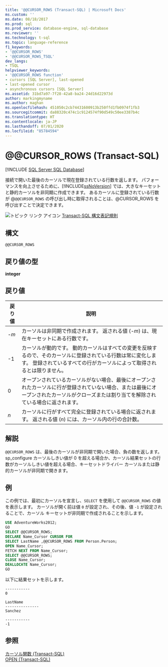 ```yaml
---
title: '@@CURSOR_ROWS (Transact-SQL) | Microsoft Docs'
ms.custom: ''
ms.date: 08/18/2017
ms.prod: sql
ms.prod_service: database-engine, sql-database
ms.reviewer: ''
ms.technology: t-sql
ms.topic: language-reference
f1_keywords:
- '@@CURSOR_ROWS'
- '@@CURSOR_ROWS_TSQL'
dev_langs:
- TSQL
helpviewer_keywords:
- '@@CURSOR_ROWS function'
- cursors [SQL Server], last-opened
- last-opened cursor
- asynchronous cursors [SQL Server]
ms.assetid: 31bd7a97-7f28-42a8-ba24-24d16d22973d
author: markingmyname
ms.author: maghan
ms.openlocfilehash: 451050c2cb74431600913b250ffd1fb0974f1fb3
ms.sourcegitcommit: da88320c474c1c9124574f90d549c50ee3387b4c
ms.translationtype: HT
ms.contentlocale: ja-JP
ms.lasthandoff: 07/01/2020
ms.locfileid: "85784594"
---
```

# <a name="x40x40cursor_rows-transact-sql"></a>&#x40;&#x40;CURSOR_ROWS (Transact-SQL)
[!INCLUDE [SQL Server SQL Database](../../includes/applies-to-version/sql-asdb.md)]

接続で開いた最後のカーソルで現在登録されている行数を返します。 パフォーマンスを向上させるために、[!INCLUDE[ssNoVersion](../../includes/ssnoversion-md.md)] では、大きなキーセットと静的カーソルを非同期に作成できます。 あるカーソルに登録されている行数が @`@@CURSOR_ROWS` の呼び出し時に取得されることは、@CURSOR_ROWS を呼び出すことで決定できます。
  
![トピック リンク アイコン](../../database-engine/configure-windows/media/topic-link.gif "トピック リンク アイコン") [Transact-SQL 構文表記規則](../../t-sql/language-elements/transact-sql-syntax-conventions-transact-sql.md)
  
## <a name="syntax"></a>構文  
  
```
@@CURSOR_ROWS  
```  
  
## <a name="return-types"></a>戻り値の型
**integer**
  
## <a name="return-value"></a>戻り値  
  
|戻り値|説明|  
|---|---|
|-*m*|カーソルは非同期で作成されます。 返される値 (-*m*) は、現在キーセットにある行数です。|  
|-1|カーソルが動的です。 動的カーソルはすべての変更を反映するので、そのカーソルに登録されている行数は常に変化します。 登録されているすべての行がカーソルによって取得されるとは限りません。|  
|0|オープンされているカーソルがない場合、最後にオープンされたカーソルに行が登録されていない場合、または最後にオープンされたカーソルがクローズまたは割り当てを解除されている場合に返されます。|  
|*n*|カーソルに行がすべて完全に登録されている場合に返されます。 返される値 (*n*) には、カーソル内の行の合計数。|  
  
## <a name="remarks"></a>解説  
`@@CURSOR_ROWS` は、最後のカーソルが非同期で開いた場合、負の数を返します。 sp_configure カーソルしきい値が 0 を超える場合か、カーソル結果セットの行数がカーソルしきい値を超える場合、キーセットドライバー カーソルまたは静的カーソルが非同期で開きます。
  
## <a name="examples"></a>例  
この例では、最初にカーソルを宣言し、`SELECT` を使用して `@@CURSOR_ROWS` の値を表示します。 カーソルが開く前は値 `0` が設定され、その後、値 `-1` が設定されることで、カーソル キーセットが非同期で作成されることを示します。
  
```sql
USE AdventureWorks2012;  
GO  
SELECT @@CURSOR_ROWS;  
DECLARE Name_Cursor CURSOR FOR  
SELECT LastName ,@@CURSOR_ROWS FROM Person.Person;  
OPEN Name_Cursor;  
FETCH NEXT FROM Name_Cursor;  
SELECT @@CURSOR_ROWS;  
CLOSE Name_Cursor;  
DEALLOCATE Name_Cursor;  
GO             
```  
  
以下に結果セットを示します。
  
```
-----------
0  
```

```
LastName
---------------
Sanchez
```

```
-----------
-1
```  
  
## <a name="see-also"></a>参照
[カーソル関数 &#40;Transact-SQL&#41;](../../t-sql/functions/cursor-functions-transact-sql.md)  
[OPEN &#40;Transact-SQL&#41;](../../t-sql/language-elements/open-transact-sql.md)
  
  
